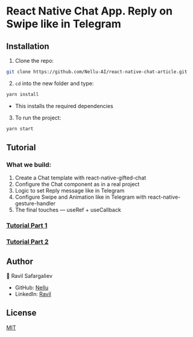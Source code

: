 
# React Native Chat App. Reply on Swipe like in Telegram

## Installation

1. Clone the repo:

```bash
git clone https://github.com/Nellu-AI/react-native-chat-article.git
```
2. ```cd``` into the new folder and type:
```bash
yarn install
```
 - This installs the required dependencies  
3. To run the project:
```bash
yarn start
```

## Tutorial

### What we build:
1. Create a Chat template with react-native-gifted-chat
2. Configure the Chat component as in a real project
3. Logic to set Reply message like in Telegram
4. Configure Swipe and Animation like in Telegram with
react-native-gesture-handler
5. The final touches — useRef + useCallback

### [Tutorial Part 1](https://medium.com/@ravil.nell/react-native-chat-reply-on-swipe-like-in-telegram-9083f83f180c)

### [Tutorial Part 2](https://medium.com/@ravil.nell/react-native-chat-2022-reply-on-swipe-like-in-telegram-4aecde5aa69)



## Author
👤 Ravil Safargaliev
 - GitHub: [Nellu](https://github.com/nellu-art)
 - LinkedIn: [Ravil](https://www.linkedin.com/in/ravil-safargaliev-2823b1234/)

## License
[MIT](https://choosealicense.com/licenses/mit/)

